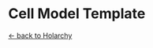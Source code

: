 # Cell Model Template
[<- back to Holarchy](../README.md)

<!-- reference -->
[arccore filter]: https://encapsule.io/docs/ARCcore/filter
[arccore identifier]: https://encapsule.io/docs/ARCcore/identifier
[ocd]: ./observable-controller-data.md
[opc]: ./observable-process-controller.md
[apm]: ./abstract-process-model.md
[top]: ./transition-operator.md
[top list]: ../transition-operator-apis.md
[act]: ./controller-action.md
[act list]: ../controller-action-apis.md
[cp]: ./cell-procssor.md
[cm]: ./cell-model.md
[cmas]: ./cell-model-artifact-space.md
[cmt]: ./cell-model-template.md